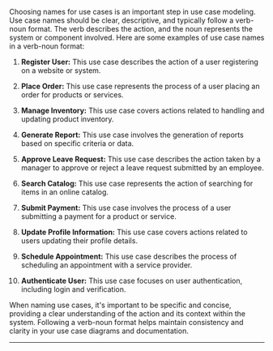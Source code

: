 Choosing names for use cases is an important step in use case modeling. Use case names should be clear, descriptive, and typically follow a verb-noun format. The verb describes the action, and the noun represents the system or component involved. Here are some examples of use case names in a verb-noun format:

1. **Register User:** This use case describes the action of a user registering on a website or system.

2. **Place Order:** This use case represents the process of a user placing an order for products or services.

3. **Manage Inventory:** This use case covers actions related to handling and updating product inventory.

4. **Generate Report:** This use case involves the generation of reports based on specific criteria or data.

5. **Approve Leave Request:** This use case describes the action taken by a manager to approve or reject a leave request submitted by an employee.

6. **Search Catalog:** This use case represents the action of searching for items in an online catalog.

7. **Submit Payment:** This use case involves the process of a user submitting a payment for a product or service.

8. **Update Profile Information:** This use case covers actions related to users updating their profile details.

9. **Schedule Appointment:** This use case describes the process of scheduling an appointment with a service provider.

10. **Authenticate User:** This use case focuses on user authentication, including login and verification.

When naming use cases, it's important to be specific and concise, providing a clear understanding of the action and its context within the system. Following a verb-noun format helps maintain consistency and clarity in your use case diagrams and documentation.



---
